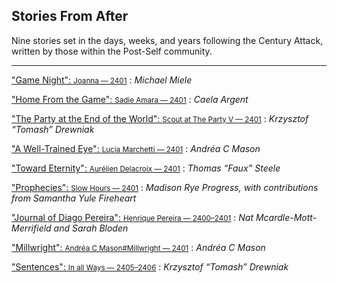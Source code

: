 ## Stories From After

Nine stories set in the days, weeks, and years following the Century Attack, written by those within the Post-Self community.

---

["Game Night": <small>Joanna — 2401</small>](/stories/game-night)
:   *Michael Miele*

["Home From the Game": <small>Sadie Amara — 2401</small>](/stories/home-from-the-game)
:   *Caela Argent*

["The Party at the End of the World": <small>Scout at The Party V — 2401</small>](/stories/the-party-at-the-end-of-the-world)
:   *Krzysztof “Tomash” Drewniak*

["A Well-Trained Eye": <small>Lucia Marchetti — 2401</small>](/stories/a-well-trained-eye)
:   *Andréa C Mason*

["Toward Eternity": <small>Aurélien Delacroix — 2401</small>](/stories/toward-eternity)
:   *Thomas “Faux” Steele*

["Prophecies": <small>Slow Hours — 2401</small>](/stories/prophecies)
:   *Madison Rye Progress, with contributions from Samantha Yule Fireheart*

["Journal of Diago Pereira": <small>Henrique Pereira — 2400–2401</small>](/stories/journal-of-diago-pereira)
:   *Nat Mcardle-Mott-Merrifield and Sarah Bloden*

["Millwright": <small>Andréa C Mason#Millwright — 2401</small>](/stories/millwright)
:   *Andréa C Mason*

["Sentences": <small>In all Ways — 2405–2406</small>](/stories/sentences)
:   *Krzysztof “Tomash” Drewniak*

